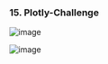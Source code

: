 ### 15. Plotly-Challenge

![image](https://user-images.githubusercontent.com/89948865/167512195-43c5791e-86d5-40b6-8637-3d275ca2e202.png) 

![image](https://user-images.githubusercontent.com/89948865/167512238-6a1d6151-20a6-4997-909f-f21c014e6384.png) 
